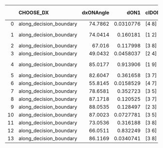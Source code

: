 |    | CHOOSE_DX               |   dxONAngle |      dON1 | cIDON1   |   dON_patch_1 |   nTON |       dON |   dxOFFAngle |       dOFF1 | cIDOFF1   |   dOFF_patch_1 |   nTOFF |        dOFF | SUCCESS   |   nExp |   dual_point_id |   subpoint_time_seconds |   total_execution_time |       logp |     dOFF/dON | Vote dOFF>dON   |
|---:|:------------------------|------------:|----------:|:---------|--------------:|-------:|----------:|-------------:|------------:|:----------|---------------:|--------:|------------:|:----------|-------:|----------------:|------------------------:|-----------------------:|-----------:|-------------:|:----------------|
|  0 | along_decision_boundary |     74.7862 | 0.0310776 | [4 8]    |     0.0310776 |      1 | 0.0310776 |      84.6527 | 0.123022    | [4 8]     |    0.123022    |       1 | 0.123022    | True      |      1 |              12 |                1.37289  |                10.3694 |  0         |  3.95856     | True            |
|  1 | along_decision_boundary |     74.0414 | 0.160181  | [1 2]    |     0.160181  |      1 | 0.160181  |      63.9854 | 3.02274e-05 | [1 2]     |    3.02274e-05 |       1 | 3.02274e-05 | False     |      2 |              16 |                1.35159  |                15.0519 | -0.5       |  0.000188708 | False           |
|  2 | along_decision_boundary |     67.016  | 0.117998  | [3 8]    |     0.117998  |      1 | 0.117998  |      54.7024 | 0.0332441   | [3 8]     |    0.0332441   |       1 | 0.0332441   | False     |      3 |              46 |                2.13687  |                49.6574 | -0         |  0.281734    | False           |
|  3 | along_decision_boundary |     49.0432 | 0.0458037 | [2 4]    |     0.0458037 |      1 | 0.0458037 |      67.564  | 0.393986    | [2 4]     |    0.393986    |       1 | 0.393986    | True      |      4 |              47 |                3.8198   |                53.4812 | -0.166667  |  8.60162     | True            |
|  4 | along_decision_boundary |     85.0177 | 0.913906  | [1 9]    |     0.913906  |      1 | 0.913906  |      39.0402 | 4.67584e-06 | [0 9]     |    4.67584e-06 |       1 | 4.67584e-06 | False     |      5 |              56 |                4.47141  |                77.6215 | -0         |  5.11632e-06 | False           |
|  5 | along_decision_boundary |     82.6047 | 0.361658  | [3 7]    |     0.361658  |      1 | 0.361658  |      66.2607 | 0.355316    | [3 7]     |    0.355316    |       1 | 0.355316    | False     |      6 |              64 |                2.76725  |                87.7697 | -0.1       |  0.982463    | False           |
|  6 | along_decision_boundary |     55.8145 | 0.0158529 | [4 7]    |     0.0158529 |      1 | 0.0158529 |      54.0994 | 0.184245    | [4 7]     |    0.184245    |       1 | 0.184245    | True      |      7 |              66 |                1.07103  |                88.8679 | -0.333333  | 11.6222      | True            |
|  7 | along_decision_boundary |     78.6581 | 0.352723  | [3 5]    |     0.352723  |      1 | 0.352723  |      47.7502 | 0.678344    | [3 5]     |    0.678344    |       1 | 0.678344    | True      |      8 |              67 |                4.77142  |                93.6433 | -0.0714286 |  1.92316     | True            |
|  8 | along_decision_boundary |     87.1718 | 0.120525  | [3 7]    |     0.120525  |      1 | 0.120525  |      72.7394 | 0.963312    | [3 7]     |    0.963312    |       1 | 0.963312    | True      |      9 |              79 |                3.49054  |               116.201  | -0         |  7.99262     | True            |
|  9 | along_decision_boundary |     88.0535 | 0.128497  | [2 3]    |     0.128497  |      1 | 0.128497  |      64.9232 | 0.0599055   | [2 3]     |    0.0599055   |       1 | 0.0599055   | False     |     10 |              81 |                0.812826 |               119.367  | -0.0555556 |  0.466203    | False           |
| 10 | along_decision_boundary |     87.0023 | 0.0727781 | [3 5]    |     0.0727781 |      1 | 0.0727781 |      66.2305 | 0.169903    | [3 5]     |    0.169903    |       1 | 0.169903    | True      |     11 |             119 |                2.82743  |               177.694  | -0         |  2.33453     | True            |
| 11 | along_decision_boundary |     73.0536 | 0.316188  | [3 8]    |     0.316188  |      1 | 0.316188  |      75.8093 | 0.269694    | [3 8]     |    0.269694    |       1 | 0.269694    | False     |     12 |             133 |                2.99641  |               190.624  | -0.0454545 |  0.852955    | False           |
| 12 | along_decision_boundary |     66.0511 | 0.832249  | [3 6]    |     0.832249  |      1 | 0.832249  |      53.4509 | 0.116451    | [3 6]     |    0.116451    |       1 | 0.116451    | False     |     13 |             138 |                3.14361  |               205.07   | -0         |  0.139923    | False           |
| 13 | along_decision_boundary |     86.1169 | 0.0340741 | [3 8]    |     0.0340741 |      1 | 0.0340741 |      84.0385 | 0.0432624   | [3 8]     |    0.0432624   |       1 | 0.0432624   | True      |     14 |             159 |                0.72209  |               238.631  | -0.0384615 |  1.26965     | True            |